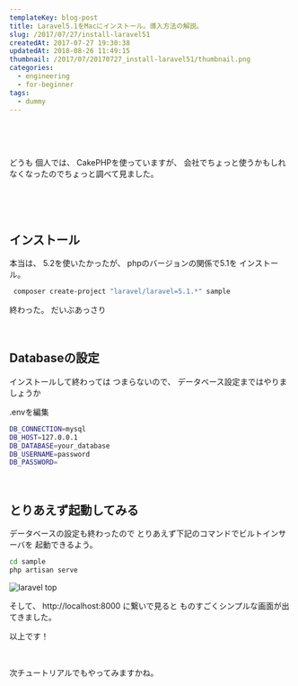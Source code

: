 ```yaml
---
templateKey: blog-post
title: Laravel5.1をMacにインストール。導入方法の解説。
slug: /2017/07/27/install-laravel51
createdAt: 2017-07-27 19:30:38
updatedAt: 2018-08-26 11:49:15
thumbnail: /2017/07/20170727_install-laravel51/thumbnail.png
categories:
  - engineering
  - for-beginner
tags:
  - dummy
---
```


&nbsp;

&nbsp;

どうも
個人では、
CakePHPを使っていますが、
会社でちょっと使うかもしれなくなったのでちょっと調べて見ました。

&nbsp;

&nbsp;
<h2 class="chapter">インストール</h2>
本当は、
5.2を使いたかったが、
phpのバージョンの関係で5.1を
インストール。

```bash
 composer create-project "laravel/laravel=5.1.*" sample
```
終わった。
だいぶあっさり

<div class="after-article"></div>

&nbsp;
<h2 class="chapter">Databaseの設定</h2>
インストールして終わっては
つまらないので、
データベース設定まではやりましょうか

.envを編集
```bash
DB_CONNECTION=mysql
DB_HOST=127.0.0.1
DB_DATABASE=your_database
DB_USERNAME=password
DB_PASSWORD=

```
&nbsp;
<h2 class="chapter">とりあえず起動してみる</h2>
データベースの設定も終わったので
とりあえず下記のコマンドでビルトインサーバを
起動できるよう。

```bash
cd sample
php artisan serve

```

<img class="post-image" src="https://statics.ver-1-0.net/uploads/2017/07/20170727_install-laravel51/laravel.png" alt="laravel top"/>

そして、
http://localhost:8000
に繋いで見ると
ものすごくシンプルな画面が出てきました。

以上です！

<div class="after-article"></div>

&nbsp;

次チュートリアルでもやってみますかね。
